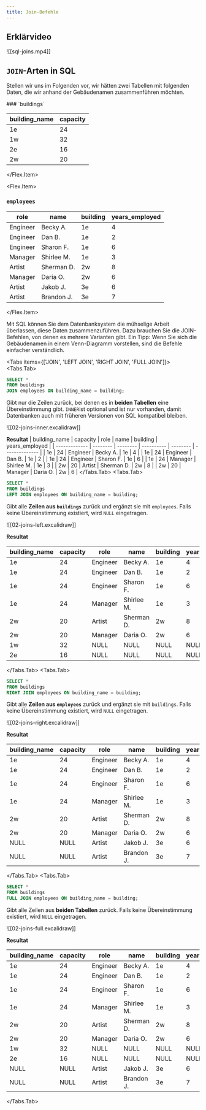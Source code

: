 ```yaml
---
title: Join-Befehle
---
```

## Erklärvideo 

![[sql-joins.mp4]]

## `JOIN`-Arten in SQL

Stellen wir uns im Folgenden vor, wir hätten zwei Tabellen mit folgenden Daten, die wir anhand der Gebäudenamen zusammenführen möchten.

<Flex>
<Flex.Item>
### `buildings`

|building_name|capacity|
|---|---|
|1e|24|
|1w|32|
|2e|16|
|2w|20|

</Flex.Item>

<Flex.Item>
### `employees`

|role|name|building|years_employed|
|---|---|---|---|
|Engineer|Becky A.|1e|4|
|Engineer|Dan B.|1e|2|
|Engineer|Sharon F.|1e|6|
|Manager|Shirlee M.|1e|3|
|Artist|Sherman D.|2w|8|
|Manager|Daria O.|2w|6|
|Artist|Jakob J.|3e|6|
|Artist|Brandon J.|3e|7|


</Flex.Item>
</Flex>

Mit SQL können Sie dem Datenbanksystem die mühselige Arbeit überlassen, diese Daten zusammenzuführen. Dazu brauchen Sie die JOIN-Befehlen, von denen es mehrere Varianten gibt. Ein Tipp: Wenn Sie sich die Gebäudenamen in einem Venn-Diagramm vorstellen, sind die Befehle einfacher verständlich.

<Tabs items={['JOIN', 'LEFT JOIN', 'RIGHT JOIN', 'FULL JOIN']}>
  <Tabs.Tab>
```sql
SELECT * 
FROM buildings
JOIN employees ON building_name = building;
```

Gibt nur die Zeilen zurück, bei denen es in **beiden Tabellen** eine Übereinstimmung gibt. `INNER`ist optional und ist nur vorhanden, damit Datenbanken auch mit früheren Versionen von SQL kompatibel bleiben.

![[02-joins-inner.excalidraw]]

**Resultat**
| building_name | capacity | role     | name       | building | years_employed |
| ------------- | -------- | -------- | ---------- | -------- | -------------- |
| 1e            | 24       | Engineer | Becky A.   | 1e       | 4              |
| 1e            | 24       | Engineer | Dan B.     | 1e       | 2              |
| 1e            | 24       | Engineer | Sharon F.  | 1e       | 6              |
| 1e            | 24       | Manager  | Shirlee M. | 1e       | 3              |
| 2w            | 20       | Artist   | Sherman D. | 2w       | 8              |
| 2w            | 20       | Manager  | Daria O.   | 2w       | 6              |
  </Tabs.Tab>
<Tabs.Tab>
```sql
SELECT * 
FROM buildings
LEFT JOIN employees ON building_name = building;
```
Gibt alle **Zeilen aus `buildings`** zurück und ergänzt sie mit `employees`. Falls keine Übereinstimmung existiert, wird `NULL` eingetragen.

![[02-joins-left.excalidraw]]

**Resultat**

| building_name | capacity | role     | name       | building | years_employed |
| ------------- | -------- | -------- | ---------- | -------- | -------------- |
| 1e            | 24       | Engineer | Becky A.   | 1e       | 4              |
| 1e            | 24       | Engineer | Dan B.     | 1e       | 2              |
| 1e            | 24       | Engineer | Sharon F.  | 1e       | 6              |
| 1e            | 24       | Manager  | Shirlee M. | 1e       | 3              |
| 2w            | 20       | Artist   | Sherman D. | 2w       | 8              |
| 2w            | 20       | Manager  | Daria O.   | 2w       | 6              |
| 1w            | 32       | NULL     | NULL       | NULL     | NULL           |
| 2e            | 16       | NULL     | NULL       | NULL     | NULL           |

</Tabs.Tab>
<Tabs.Tab>
```sql
SELECT * 
FROM buildings
RIGHT JOIN employees ON building_name = building;
```
Gibt alle **Zeilen aus `employees`** zurück und ergänzt sie mit `buildings`. Falls keine Übereinstimmung existiert, wird `NULL` eingetragen.

![[02-joins-right.excalidraw]]

**Resultat**

| building_name | capacity | role     | name       | building | years_employed |
| ------------- | -------- | -------- | ---------- | -------- | -------------- |
| 1e            | 24       | Engineer | Becky A.   | 1e       | 4              |
| 1e            | 24       | Engineer | Dan B.     | 1e       | 2              |
| 1e            | 24       | Engineer | Sharon F.  | 1e       | 6              |
| 1e            | 24       | Manager  | Shirlee M. | 1e       | 3              |
| 2w            | 20       | Artist   | Sherman D. | 2w       | 8              |
| 2w            | 20       | Manager  | Daria O.   | 2w       | 6              |
| NULL          | NULL     | Artist   | Jakob J.   | 3e       | 6              |
| NULL          | NULL     | Artist   | Brandon J. | 3e       | 7              |

</Tabs.Tab>
<Tabs.Tab>
```sql
SELECT * 
FROM buildings
FULL JOIN employees ON building_name = building;
```

Gibt alle Zeilen aus **beiden Tabellen** zurück. Falls keine Übereinstimmung existiert, wird `NULL` eingetragen.

![[02-joins-full.excalidraw]]

**Resultat**

| building_name | capacity | role     | name       | building | years_employed |
| ------------- | -------- | -------- | ---------- | -------- | -------------- |
| 1e            | 24       | Engineer | Becky A.   | 1e       | 4              |
| 1e            | 24       | Engineer | Dan B.     | 1e       | 2              |
| 1e            | 24       | Engineer | Sharon F.  | 1e       | 6              |
| 1e            | 24       | Manager  | Shirlee M. | 1e       | 3              |
| 2w            | 20       | Artist   | Sherman D. | 2w       | 8              |
| 2w            | 20       | Manager  | Daria O.   | 2w       | 6              |
| 1w            | 32       | NULL     | NULL       | NULL     | NULL           |
| 2e            | 16       | NULL     | NULL       | NULL     | NULL           |
| NULL          | NULL     | Artist   | Jakob J.   | 3e       | 6              |
| NULL          | NULL     | Artist   | Brandon J. | 3e       | 7              |

</Tabs.Tab>
</Tabs>
